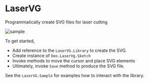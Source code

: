 # LaserVG
Programmatically create SVG files for laser cutting


![sample](https://user-images.githubusercontent.com/1673956/49623969-9bd18900-f984-11e8-9416-558a035fa7aa.png)

To get started,
* Add reference to the `LaserVG.Library` to create the SVG.
* Create instance of `Deo.LaserVg.Sketch`
* Invoke methods to move the cursor and place SVG elements
* Ultimately, invoke `Save` method to produce the SVG file.

See the `LaserVG.Sample` for examples how to interact with the library.


